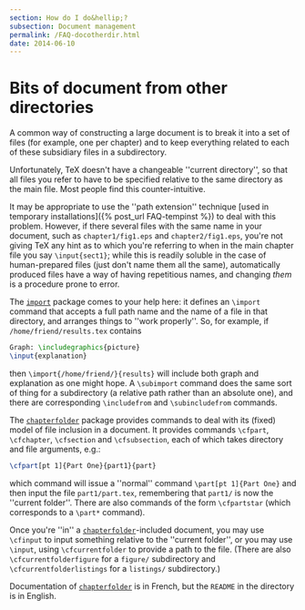 ```yaml
---
section: How do I do&hellip;?
subsection: Document management
permalink: /FAQ-docotherdir.html
date: 2014-06-10
---
```


# Bits of document from other directories

A common way of constructing a large document is to break it into a
set of files (for example, one per chapter) and to keep everything
related to each of these subsidiary files in a subdirectory.

Unfortunately, TeX doesn't have a changeable ''current directory'',
so that all files you refer to have to be specified relative to the
same directory as the main file.  Most people find this
counter-intuitive.

It may be appropriate to use the ''path extension'' technique
[used in temporary installations]({% post_url FAQ-tempinst %}) to deal with
this problem.  However, if there several files with the same name in
your document, such as `chapter1/fig1.eps` and
`chapter2/fig1.eps`, you're not giving TeX any hint as to
which you're referring to when in the main chapter file you say
`\input{sect1}`; while this is readily soluble in the case of
human-prepared files (just don't name them all the same),
automatically produced files have a way of having repetitious names,
and changing _them_ is a procedure prone to error.

The [`import`](https://ctan.org/pkg/import) package comes to your help here: it defines an
`\import` command that accepts a full path name and the name of a
file in that directory, and arranges things to ''work properly''.
So, for example, if `/home/friend/results.tex` contains
```latex
Graph: \includegraphics{picture}
\input{explanation}
```
then `\import{/home/friend/}{results}` will include both
graph and explanation as one might hope.  A `\subimport` command
does the same sort of thing for a subdirectory (a relative path rather
than an absolute one), and there are corresponding `\includefrom`
and `\subincludefrom` commands.

The [`chapterfolder`](https://ctan.org/pkg/chapterfolder) package provides commands to deal with its
(fixed) model of file inclusion in a document.  It provides commands
`\cfpart`, `\cfchapter`, `\cfsection` and `\cfsubsection`,
each of which takes directory and file arguments, e.g.:
```latex
\cfpart[pt 1]{Part One}{part1}{part}
```
which command will issue a ''normal'' command 
`\part[pt 1]{Part One}` and then input the file
`part1/part.tex`, remembering that `part1/` is now the
''current folder''.  There are also commands of the form
`\cfpartstar` (which corresponds to a `\part*` command).

Once you're ''in'' a [`chapterfolder`](https://ctan.org/pkg/chapterfolder)-included document, you
may use `\cfinput` to input something relative to the ''current
folder'', or you may use `\input`, using `\cfcurrentfolder` to
provide a path to the file.  (There are also
`\cfcurrentfolderfigure` for a `figure/` subdirectory and
`\cfcurrentfolderlistings` for a `listings/` subdirectory.)

Documentation of [`chapterfolder`](https://ctan.org/pkg/chapterfolder) is in French, but the
`README` in the directory is in English.

